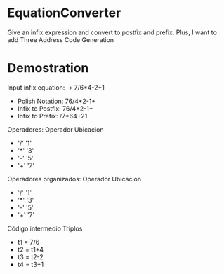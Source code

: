 # EquationConverter
Give an infix expression and convert to postfix and prefix. Plus, I want to add Three Address Code Generation

# Demostration
Input infix equation: 
-> 7/6*4-2+1
 
- Polish Notation: 76/4*2-1+
- Infix to Postfix: 76/4*2-1+
- Infix to Prefix: /7*64+21 

Operadores:
Operador Ubicacion
- '/'		'1'
- '*'		'3'
- '-'		'5'
- '+'		'7'

Operadores organizados:
Operador	Ubicacion
- '/'		'1'
- '*'		'3'
- '-'		'5'
- '+'	 '7'

Código intermedio Triplos

- t1 = 7/6
- t2 = t1*4
- t3 = t2-2
- t4 = t3+1
